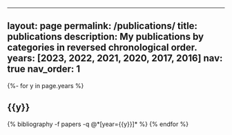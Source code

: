 
---
layout: page
permalink: /publications/
title: publications
description: My publications by categories in reversed chronological order.
years: [2023, 2022, 2021, 2020, 2017, 2016]
nav: true
nav_order: 1
---
<!-- _pages/publications.md -->
<div class="publications">

{%- for y in page.years %}
  <h2 class="year">{{y}}</h2>
  {% bibliography -f papers -q @*[year={{y}}]* %}
{% endfor %}

</div>
